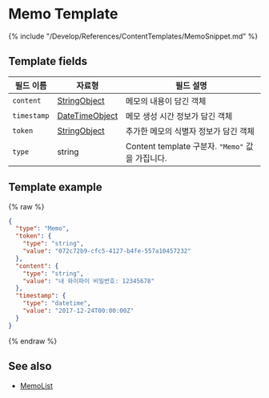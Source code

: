 # Memo Template

{% include "/Develop/References/ContentTemplates/MemoSnippet.md" %}

## Template fields

| 필드 이름       | 자료형    | 필드 설명                     |
|---------------|---------|-----------------------------|
| `content`     | [StringObject](/Develop/References/ContentTemplates/Shared_Objects.md#StringObject)     | 메모의 내용이 담긴 객체  |
| `timestamp`   | [DateTimeObject](/Develop/References/ContentTemplates/Shared_Objects.md#DateTimeObject) | 메모 생성 시간 정보가 담긴 객체 |
| `token`       | [StringObject](/Develop/References/ContentTemplates/Shared_Objects.md#StringObject)     | 추가한 메모의 식별자 정보가 담긴 객체  |
| `type`        | string                                                                              | Content template 구분자. `"Memo"` 값을 가집니다.             |

## Template example

{% raw %}

```json
{
  "type": "Memo",
  "token": {
    "type": "string",
    "value": "072c72b9-cfc5-4127-b4fe-557a10457232"
  },
  "content": {
    "type": "string",
    "value": "내 와이파이 비밀번호: 12345678"
  },
  "timestamp": {
    "type": "datetime",
    "value": "2017-12-24T00:00:00Z"
  }
}
```

{% endraw %}

## See also
* [MemoList](/Develop/References/ContentTemplates/MemoList.md)
